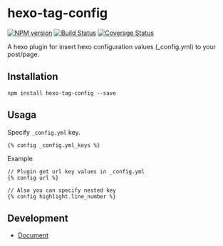 # hexo-tag-config

[![NPM version](https://badge.fury.io/js/hexo-tag-config.svg)](https://www.npmjs.com/package/hexo-tag-config)
[![Build Status](https://travis-ci.org/YoshinoriN/hexo-tag-config.svg?branch=master)](https://travis-ci.org/YoshinoriN/hexo-tag-config) [![Coverage Status](https://coveralls.io/repos/github/YoshinoriN/hexo-tag-config/badge.svg?branch=master)](https://coveralls.io/github/YoshinoriN/hexo-tag-config?branch=master)

A hexo plugin for insert hexo configuration values (_config.yml) to your post/page.

## Installation

```
npm install hexo-tag-config --save
```

## Usaga

Specify `_config.yml` key.

```
{% config _config.yml_keys %}
```

Example

```
// Plugin get url key values in _config.yml
{% config url %}

// Also you can specify nested key
{% config highlight.line_number %}
```

## Development

* [Document](./docs/development)
